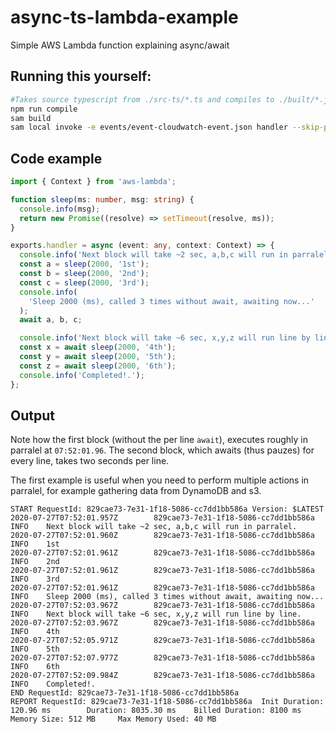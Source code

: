 # async-ts-lambda-example

Simple AWS Lambda function explaining async/await

## Running this yourself:

```sh
#Takes source typescript from ./src-ts/*.ts and compiles to ./built/*.js
npm run compile
sam build
sam local invoke -e events/event-cloudwatch-event.json handler --skip-pull-image
```

## Code example

```ts
import { Context } from 'aws-lambda';

function sleep(ms: number, msg: string) {
  console.info(msg);
  return new Promise((resolve) => setTimeout(resolve, ms));
}

exports.handler = async (event: any, context: Context) => {
  console.info('Next block will take ~2 sec, a,b,c will run in parralel.');
  const a = sleep(2000, '1st');
  const b = sleep(2000, '2nd');
  const c = sleep(2000, '3rd');
  console.info(
    'Sleep 2000 (ms), called 3 times without await, awaiting now...'
  );
  await a, b, c;

  console.info('Next block will take ~6 sec, x,y,z will run line by line.');
  const x = await sleep(2000, '4th');
  const y = await sleep(2000, '5th');
  const z = await sleep(2000, '6th');
  console.info('Completed!.');
};
```

## Output

Note how the first block (without the per line `await`), executes roughly in parralel at `07:52:01.96`. The second block, which awaits (thus pauzes) for every line, takes two seconds per line.

The first example is useful when you need to perform multiple actions in parralel, for example gathering data from DynamoDB and s3.

```log
START RequestId: 829cae73-7e31-1f18-5086-cc7dd1bb586a Version: $LATEST
2020-07-27T07:52:01.957Z        829cae73-7e31-1f18-5086-cc7dd1bb586a    INFO    Next block will take ~2 sec, a,b,c will run in parralel.
2020-07-27T07:52:01.960Z        829cae73-7e31-1f18-5086-cc7dd1bb586a    INFO    1st
2020-07-27T07:52:01.961Z        829cae73-7e31-1f18-5086-cc7dd1bb586a    INFO    2nd
2020-07-27T07:52:01.961Z        829cae73-7e31-1f18-5086-cc7dd1bb586a    INFO    3rd
2020-07-27T07:52:01.961Z        829cae73-7e31-1f18-5086-cc7dd1bb586a    INFO    Sleep 2000 (ms), called 3 times without await, awaiting now...
2020-07-27T07:52:03.967Z        829cae73-7e31-1f18-5086-cc7dd1bb586a    INFO    Next block will take ~6 sec, x,y,z will run line by line.
2020-07-27T07:52:03.967Z        829cae73-7e31-1f18-5086-cc7dd1bb586a    INFO    4th
2020-07-27T07:52:05.971Z        829cae73-7e31-1f18-5086-cc7dd1bb586a    INFO    5th
2020-07-27T07:52:07.977Z        829cae73-7e31-1f18-5086-cc7dd1bb586a    INFO    6th
2020-07-27T07:52:09.984Z        829cae73-7e31-1f18-5086-cc7dd1bb586a    INFO    Completed!.
END RequestId: 829cae73-7e31-1f18-5086-cc7dd1bb586a
REPORT RequestId: 829cae73-7e31-1f18-5086-cc7dd1bb586a  Init Duration: 120.96 ms        Duration: 8035.30 ms    Billed Duration: 8100 ms        Memory Size: 512 MB     Max Memory Used: 40 MB
```
